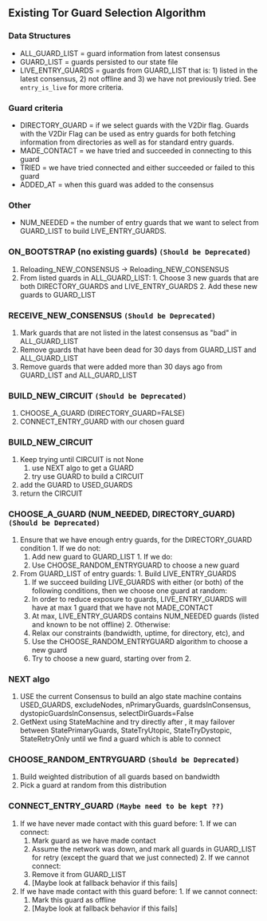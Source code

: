 ## Existing Tor Guard Selection Algorithm

### Data Structures
- ALL_GUARD_LIST = guard information from latest consensus
- GUARD_LIST = guards persisted to our state file
- LIVE_ENTRY_GUARDS = guards from GUARD_LIST that is: 1) listed in the latest consensus, 2) not offline and 3) we have not previously tried. See `entry_is_live` for more criteria.

### Guard criteria
- DIRECTORY_GUARD = if we select guards with the V2Dir flag. Guards with the V2Dir Flag can be used as entry guards for both fetching information from directories as well as for standard entry guards.
- MADE_CONTACT = we have tried and succeeded in connecting to this guard
- TRIED = we have tried connected and either succeeded or failed to this guard
- ADDED_AT = when this guard was added to the consensus

### Other
- NUM_NEEDED = the number of entry guards that we want to select from GUARD_LIST to build LIVE_ENTRY_GUARDS.

### ON_BOOTSTRAP (no existing guards) `(Should be Deprecated)`
  1. Reloading_NEW_CONSENSUS -> Reloading_NEW_CONSENSUS
  2. From listed guards in ALL_GUARD_LIST:
    1. Choose 3 new guards that are both DIRECTORY_GUARDS and LIVE_ENTRY_GUARDS
    2. Add these new guards to GUARD_LIST

### RECEIVE_NEW_CONSENSUS `(Should be Deprecated)`
  1. Mark guards that are not listed in the latest consensus as "bad" in ALL_GUARD_LIST
  2. Remove guards that have been dead for 30 days from GUARD_LIST and ALL_GUARD_LIST
  3. Remove guards that were added more than 30 days ago from GUARD_LIST and ALL_GUARD_LIST

### BUILD_NEW_CIRCUIT `(Should be Deprecated)`
  1. CHOOSE_A_GUARD (DIRECTORY_GUARD=FALSE)
  2. CONNECT_ENTRY_GUARD with our chosen guard

### BUILD_NEW_CIRCUIT
  1. Keep trying until CIRCUIT is not None
      1. use NEXT algo to get a GUARD
      2. try use GUARD to build a CIRCUIT
  2. add the GUARD to USED_GUARDS
  3. return the CIRCUIT

### CHOOSE_A_GUARD (NUM_NEEDED, DIRECTORY_GUARD) `(Should be Deprecated)`
  1. Ensure that we have enough entry guards, for the DIRECTORY_GUARD condition
    1. If we do not:
      1. Add new guard to GUARD_LIST
    1. If we do:
      1. Use CHOOSE_RANDOM_ENTRYGUARD to choose a new guard
  2. From GUARD_LIST of entry guards:
    1. Build LIVE_ENTRY_GUARDS
      1. If we succeed building LIVE_GUARDS with either (or both) of the following conditions, then we choose one guard at random:
        1. In order to reduce exposure to guards, LIVE_ENTRY_GUARDS will have at max 1 guard that we have not MADE_CONTACT
        2. At max, LIVE_ENTRY_GUARDS contains NUM_NEEDED guards (listed and known to be not offline)
    2. Otherwise:
      1. Relax our constraints (bandwidth, uptime, for directory, etc), and
      2. Use the CHOOSE_RANDOM_ENTRYGUARD algorithm to choose a new guard
      3. Try to choose a new guard, starting over from 2.

### NEXT algo
  1. USE the current Consensus to build an algo state machine contains USED_GUARDS, excludeNodes, nPrimaryGuards, guardsInConsensus, dystopicGuardsInConsensus, selectDirGuards=False
  2. GetNext using StateMachine and try directly after , it may failover between
        StatePrimaryGuards,
        StateTryUtopic,
        StateTryDystopic,
        StateRetryOnly
     until we find a guard which is able to connect

### CHOOSE_RANDOM_ENTRYGUARD `(Should be Deprecated)`
  1. Build weighted distribution of all guards based on bandwidth
  2. Pick a guard at random from this distribution

### CONNECT_ENTRY_GUARD `(Maybe need to be kept ??)`
  1. If we have never made contact with this guard before:
    1. If we can connect:
      1. Mark guard as we have made contact
      2. Assume the network was down, and mark all guards in GUARD_LIST for retry (except the guard that we just connected)
    2. If we cannot connect:
      1. Remove it from GUARD_LIST
      2. [Maybe look at fallback behavior if this fails]
  2. If we have made contact with this guard before:
    1. If we cannot connect:
      1. Mark this guard as offline
     2. [Maybe look at fallback behavior if this fails]

